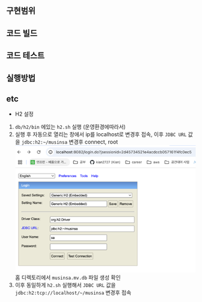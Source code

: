 
## 구현범위
## 코드 빌드 
## 코드 테스트
## 실행방법
## etc
- H2 설정
1. `db/h2/bin` 에있는 `h2.sh` 실행 (운영환경에따라서)
2. 실행 후 자동으로 열리는 창에서 ip를 localhost로 변경후 접속, 이후 `JDBC URL` 값을 `jdbc:h2:~/musinsa` 변경후 connect, root
![img.png](doc/img/img.png)
홈 디렉토리에서 `musinsa.mv.db` 파일 생성 확인
3. 이후 동일하게 `h2.sh` 실행해서 `JDBC URL` 값을 `jdbc:h2:tcp://localhost/~/musinsa` 변경후 접속
